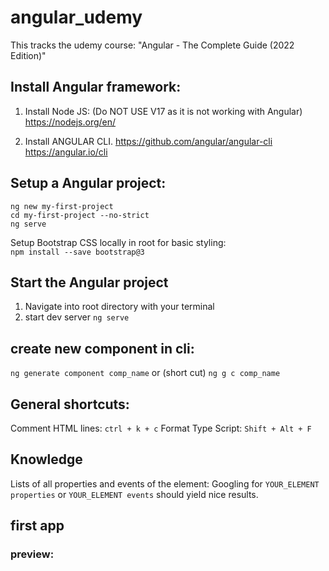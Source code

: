 # angular_udemy
This tracks the udemy course: "Angular - The Complete Guide (2022 Edition)" 

## Install Angular framework:
1. Install Node JS: (Do NOT USE V17 as it is not working with Angular)
	https://nodejs.org/en/
	
2. Install ANGULAR CLI.
	https://github.com/angular/angular-cli
	https://angular.io/cli

## Setup a Angular project:
`ng new my-first-project` \
`cd my-first-project --no-strict` \
`ng serve` 
	
Setup Bootstrap CSS locally in root for basic styling: \
`npm install --save bootstrap@3`

## Start the Angular project 
1. Navigate into root directory with your terminal
2. start dev server `ng serve`

## create new component in cli:
`ng generate component comp_name`
or (short cut) `ng g c comp_name`

## General shortcuts:
Comment HTML lines: `ctrl + k + c`
Format Type Script: `Shift + Alt + F`

## Knowledge
Lists of all properties and events of the element: Googling for `YOUR_ELEMENT properties`  or `YOUR_ELEMENT events` should yield nice results.

## first app
### preview:
